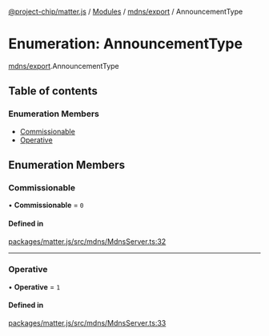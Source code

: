 [@project-chip/matter.js](../README.md) / [Modules](../modules.md) / [mdns/export](../modules/mdns_export.md) / AnnouncementType

# Enumeration: AnnouncementType

[mdns/export](../modules/mdns_export.md).AnnouncementType

## Table of contents

### Enumeration Members

- [Commissionable](mdns_export.AnnouncementType.md#commissionable)
- [Operative](mdns_export.AnnouncementType.md#operative)

## Enumeration Members

### Commissionable

• **Commissionable** = ``0``

#### Defined in

[packages/matter.js/src/mdns/MdnsServer.ts:32](https://github.com/project-chip/matter.js/blob/558e12c94a201592c28c7bc0743705360b3e5ca6/packages/matter.js/src/mdns/MdnsServer.ts#L32)

___

### Operative

• **Operative** = ``1``

#### Defined in

[packages/matter.js/src/mdns/MdnsServer.ts:33](https://github.com/project-chip/matter.js/blob/558e12c94a201592c28c7bc0743705360b3e5ca6/packages/matter.js/src/mdns/MdnsServer.ts#L33)
